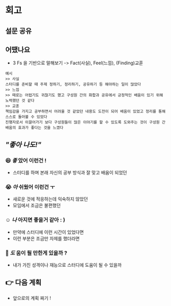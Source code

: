 # 회고

## 설문 공유

## 어땠나요 

- 3 Fs 을 기반으로 말해보기 -> Fact(사실), Feel(느낌), (Finding)교훈

```text
예시 
>> 사실
스터디를 준비할 때 주제 정하기, 정리하기, 공유하기 등 해야하는 일이 많았다
>> 느낌
>> 때로는 어렵기도 귀찮기도 했고 구성원 간의 화합과 공유에서 긍정적인 배움이 있기 위해 노력했던 것 같다
>> 교훈
책임감을 가지고 공부하면서 어려울 것 같았던 내용도 도전이 되어 배움이 있었고 정리를 통해 스스로 돌아볼 수 있었다
진행자로서 이끌어가기 보다 구성원들이 많은 이야기를 할 수 있도록 도와주는 것이 구성원 간 배움의 효과가 좋다는 것을 느꼈다
```

## *"좋아 나도!"*

### :satisfied: *좋* 았어 이런건 !

- 스터디를 하며 본래 자신의 공부 방식과 잘 맞고 배움이 되었던 

### :sob: *아* 쉬웠어 이런건 ㅜ 

- 새로운 것에 적응하는데 익숙하지 않았던 
- 모임에서 조금은 불편했던

### :relaxed: *나* 아지면 좋을거 같아 : )

- 만약에 스터디에 이런 시간이 있었다면
- 이런 부분은 조금만 자제를 했더라면

### :two_men_holding_hands: *도* 움이 될 만한게 있을까 ? 

- 내가 가진 성격이나 재능으로 스터디에 도움이 될 수 있을까

## :point_right: 다음 계획 

- 앞으로의 계획 짜기 !
